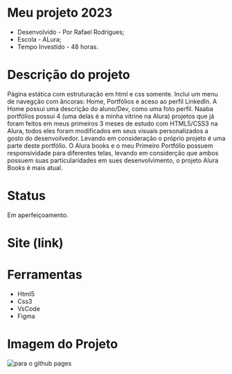 # Meu projeto 2023

- Desenvolvido - Por Rafael Rodrigues;
- Escola - ALura;
- Tempo Investido - 48 horas.

# Descrição do projeto

Página estática com estruturação em html e css somente. Inclui um menu de navegção com âncoras: Home, Portfólios e aceso ao perfil LinkedIn.
A Home possui uma descrição do aluno/Dev, como uma foto perfil.
Naaba portfólios possui 4 (uma delas é a minha vitrine na Alura) projetos que já foram feitos em meus primeiros 3 meses de estudo com HTML5/CSS3 na Alura, todos eles foram modificados em seus visuais personalizados a gosto do desenvoilvedor.
Levando em consideração o próprio projeto é uma parte deste portfólio. 
O Alura books e o meu Primeiro Portfólio possuem responsividade para diferentes telas, levando em considerção que ambos possuem suas particularidades em sues desenvolvimento, o projeto Alura Books é mais atual.

# Status

Em aperfeiçoamento.

# Site (link)

# Ferramentas

- Html5
- Css3
- VsCode
- Figma

# Imagem do Projeto
![para o github pages](https://github.com/rafaelunderscorerdrigs/Meu-projeto-2023/assets/130865143/bf3c94a5-21b8-42ee-88e5-85423b814113)

